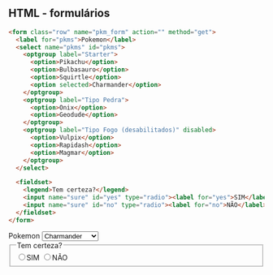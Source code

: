 ##  HTML - formulários

```html
<form class="row" name="pkm_form" action="" method="get">
  <label for="pkms">Pokemon</label>
  <select name="pkms" id="pkms">
    <optgroup label="Starter">
      <option>Pikachu</option>
      <option>Bulbasauro</option>
      <option>Squirtle</option>
      <option selected>Charmander</option>
    </optgroup>
    <optgroup label="Tipo Pedra">
      <option>Onix</option>
      <option>Geodude</option>
    </optgroup>
    <optgroup label="Tipo Fogo (desabilitados)" disabled>
      <option>Vulpix</option>
      <option>Rapidash</option>
      <option>Magmar</option>
    </optgroup>
  </select>

  <fieldset>
    <legend>Tem certeza?</legend>
    <input name="sure" id="yes" type="radio"><label for="yes">SIM</label>
    <input name="sure" id="no" type="radio"><label for="no">NÃO</label>
  </fieldset>
</form>
```

<form class="row" name="pkm_form" action="" method="get">
  <div class="col-5">
    <label for="pkms">Pokemon</label>
    <select name="pkms" id="pkms">
      <optgroup label="Starter">
        <option>Pikachu</option>
        <option>Bulbasauro</option>
        <option>Squirtle</option>
        <option selected>Charmander</option>
      </optgroup>
      <optgroup label="Tipo Pedra">
        <option>Onix</option>
        <option>Geodude</option>
      </optgroup>
      <optgroup label="Tipo Fogo (desabilitados)" disabled>
        <option>Vulpix</option>
        <option>Rapidash</option>
        <option>Magmar</option>
      </optgroup>
    </select>
  </div>
  <div class="col-offset-1 col-5">
    <fieldset>
      <legend>Tem certeza?</legend>
      <input name="sure" id="yes" type="radio"><label for="yes">SIM</label>
      <input name="sure" id="no" type="radio"><label for="no">NÃO</label>
    </fieldset>
  </div>
</form>
